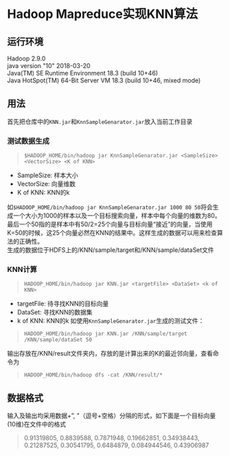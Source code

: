 # Hadoop Mapreduce实现KNN算法
## 运行环境
Hadoop 2.9.0  
java version "10" 2018-03-20  
Java(TM) SE Runtime Environment 18.3 (build 10+46)  
Java HotSpot(TM) 64-Bit Server VM 18.3 (build 10+46, mixed mode)  
## 用法
首先把仓库中的`KNN.jar`和`KnnSampleGenarator.jar`放入当前工作目录
### 测试数据生成
> ```$HADOOP_HOME/bin/hadoop jar KnnSampleGenarator.jar <SampleSize> <VectorSize> <K of KNN>```
- SampleSize: 样本大小
- VectorSize: 向量维数
- K of KNN: KNN的k

如`$HADOOP_HOME/bin/hadoop jar KnnSampleGenarator.jar 1000 80 50`将会生成一个大小为1000的样本以及一个目标搜索向量，样本中每个向量的维数为80。最后一个50指的是样本中有50/2=25个向量与目标向量“接近”的向量，当使用K=50的时候，这25个向量必然在KNN的结果中。这样生成的数据可以用来检查算法的正确性。  
生成的数据位于HDFS上的/KNN/sample/target和/KNN/sample/dataSet文件
### KNN计算
> ```HADOOP_HOME/bin/hadoop jar KNN.jar <targetFile> <DataSet> <k of KNN>```
- targetFile: 待寻找KNN的目标向量
- DataSet: 寻找KNN的数据集
- k of KNN: KNN的k
如使用`KnnSampleGenarator.jar`生成的测试文件：  
> ```HADOOP_HOME/bin/hadoop jar KNN.jar /KNN/sample/target /KNN/sample/dataSet 50```

输出存放在/KNN/result文件夹内，存放的是计算出来的K的最近邻向量，查看命令为  
> ```HADOOP_HOME/bin/hadoop dfs -cat /KNN/result/*```
## 数据格式
输入及输出均采用数据+”, "（逗号+空格）分隔的形式，如下面是一个目标向量(10维)在文件中的格式
> 0.91319805, 0.8839588, 0.7871948, 0.19662851, 0.34938443, 0.21287525, 0.30541795, 0.6484879, 0.084944546, 0.43906987